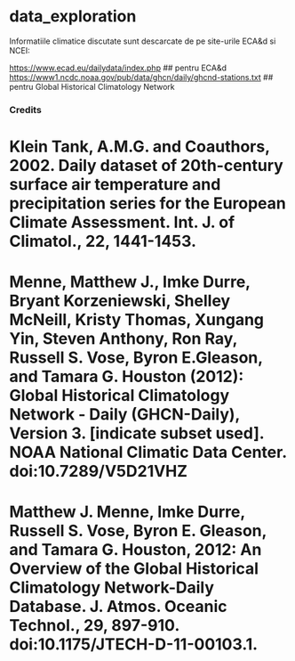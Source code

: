# data_exploration

Informatiile climatice discutate sunt descarcate de pe site-urile ECA&d si NCEI:

<url> https://www.ecad.eu/dailydata/index.php </url> ## pentru ECA&d <br> 
<url> https://www1.ncdc.noaa.gov/pub/data/ghcn/daily/ghcnd-stations.txt </url> ## pentru Global Historical Climatology Network

### Credits
# Klein Tank, A.M.G. and Coauthors, 2002. Daily dataset of 20th-century surface air temperature and precipitation series for the European Climate Assessment. Int. J. of Climatol., 22, 1441-1453. <br> 
# Menne, Matthew J., Imke Durre, Bryant Korzeniewski, Shelley McNeill, Kristy Thomas, Xungang Yin, Steven Anthony, Ron Ray, Russell S. Vose, Byron E.Gleason, and Tamara G. Houston (2012): Global Historical Climatology Network - Daily (GHCN-Daily), Version 3. [indicate subset used]. NOAA National Climatic Data Center. doi:10.7289/V5D21VHZ <br> 
# Matthew J. Menne, Imke Durre, Russell S. Vose, Byron E. Gleason, and Tamara G. Houston, 2012: An Overview of the Global Historical Climatology Network-Daily Database. J. Atmos. Oceanic Technol., 29, 897-910. doi:10.1175/JTECH-D-11-00103.1.
